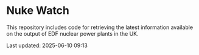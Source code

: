 # Nuke Watch

This repository includes code for retrieving the latest information available on the output of EDF nuclear power plants in the UK.

Last updated: 2025-06-10 09:13